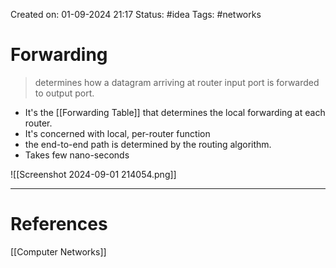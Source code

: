 Created on: 01-09-2024 21:17
Status: #idea
Tags: #networks 
# Forwarding
> determines how a datagram arriving at router input port is forwarded to output port. 

- It's the [[Forwarding Table]] that determines the local forwarding at each router. 
- It's concerned with local, per-router function
- the end-to-end path is determined by the routing algorithm.
- Takes few nano-seconds

![[Screenshot 2024-09-01 214054.png]]





-----------------
# References
[[Computer Networks]]